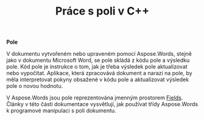 ﻿---
title: Práce s poli v C++
second_title: Aspose.Words pro C++
articleTitle: Práce s poli
linktitle: Práce s poli
description: "Úvod do funkce pole v Aspose.Words pro C++."
type: docs
weight: 370
url: /cs/cpp/working-with-fields/
timestamp: 2024-01-30-16-22-34
---

**Pole**

V dokumentu vytvořeném nebo upraveném pomocí Aspose.Words, stejně jako v dokumentu Microsoft Word, se pole skládá z kódu pole a výsledku pole. Kód pole je instrukce o tom, jak je třeba výsledek pole aktualizovat nebo vypočítat. Aplikace, která zpracovává dokument a narazí na pole, by měla interpretovat pokyny obsažené v kódu pole a aktualizovat výsledek pole o novou hodnotu.

V Aspose.Words jsou pole reprezentována jmenným prostorem [Fields](https://reference.aspose.com/words/cpp/aspose.words.fields/). Články v této části dokumentace vysvětlují, jak používat třídy Aspose.Words k programové manipulaci s poli dokumentu.
